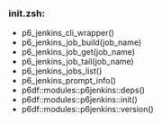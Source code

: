 ### init.zsh:
- p6_jenkins_cli_wrapper()
- p6_jenkins_job_build(job_name)
- p6_jenkins_job_get(job_name)
- p6_jenkins_job_tail(job_name)
- p6_jenkins_jobs_list()
- p6_jenkins_prompt_info()
- p6df::modules::p6jenkins::deps()
- p6df::modules::p6jenkins::init()
- p6df::modules::p6jenkins::version()

